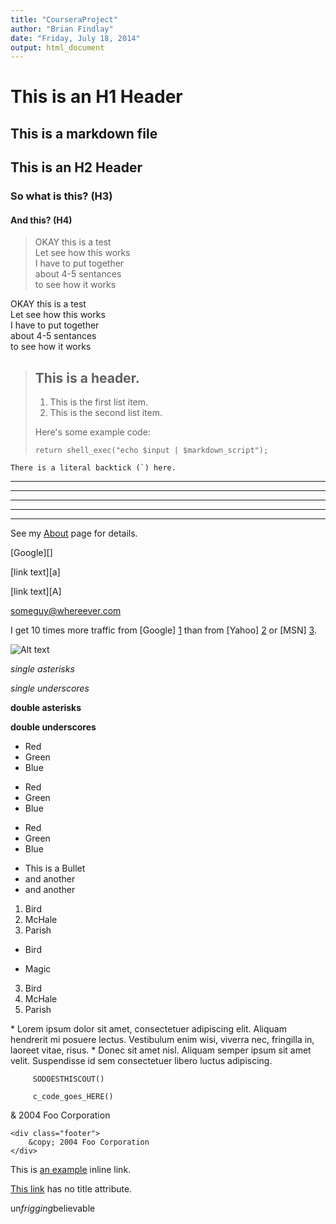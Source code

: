```yaml
---
title: "CourseraProject"
author: "Brian Findlay"
date: "Friday, July 18, 2014"
output: html_document
---
```


# This is an H1 Header
## This is a markdown file 
## This is an H2 Header
### So what is this? (H3)
#### And this? (H4)

> OKAY this is a test <br />
> Let see how this works <br />
> I have to put together <br />
> about 4-5 sentances <br />
> to see how it works <br />

OKAY this is a test <br />
Let see how this works <br />
I have to put together  <br />
about 4-5 sentances <br />
to see how it works <br />


> ## This is a header.
> 
> 1.   This is the first list item.
> 2.   This is the second list item.
> 
> Here's some example code:
> 
>     return shell_exec("echo $input | $markdown_script");

``There is a literal backtick (`) here.``











* * *

***

*****

- - -

---------------------------------------

See my [About](/about/) page for details.   

[id]: http://example.com/  "Optional Title Here"

[Google][]

[link text][a]

[link text][A]

<someguy@whereever.com>


I get 10 times more traffic from [Google] [1] than from
[Yahoo] [2] or [MSN] [3].

  [1]: http://google.com/        "Google"
  [2]: http://search.yahoo.com/  "Yahoo Search"
  [3]: http://search.msn.com/    "MSN Search"
  
![Alt text][id] 
  
  *single asterisks*

_single underscores_

**double asterisks**

__double underscores__
  


*   Red
*   Green
*   Blue
+   Red
+   Green
+   Blue
-   Red
-   Green
-   Blue
* This is a Bullet
* and another
* and another

<ol>
<li>Bird</li>
<li>McHale</li>
<li>Parish</li>
</ol>
    
<ul>
<li><p>Bird</p></li>
<li><p>Magic</p></li>
</ul>

3. Bird
1. McHale
8. Parish

<p>
*   Lorem ipsum dolor sit amet, consectetuer adipiscing elit.
    Aliquam hendrerit mi posuere lectus. Vestibulum enim wisi,
    viverra nec, fringilla in, laoreet vitae, risus.
*   Donec sit amet nisl. Aliquam semper ipsum sit amet velit.
    Suspendisse id sem consectetuer libero luctus adipiscing.
<p/>


         SODOESTHISCOUT()

         c_code_goes_HERE()
         
         
<div class="footer">
        &amp; 2004 Foo Corporation
</div>

<pre><code>&lt;div class="footer"&gt;
    &amp;copy; 2004 Foo Corporation
&lt;/div&gt;
</code></pre>

<p>This is <a href="http://example.com/" title="Title">
an example</a> inline link.</p>

<p><a href="http://example.net/">This link</a> has no
title attribute.</p>

un*frigging*believable


